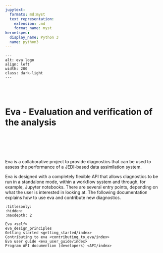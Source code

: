 ```yaml
---
jupytext:
  formats: md:myst
  text_representation:
    extension: .md
    format_name: myst
kernelspec:
  display_name: Python 3
  name: python3
---
```



```{image} ./_static/images/eva_logo_ball.png
---
alt: eva logo
align: left
width: 200
class: dark-light
---
```
<br>
<br>

# Eva - Evaluation and verification of the analysis

<br>
<br>
<br>
<br>

Eva is a collaborative project to provide diagnostics that can be used to assess the performance of
a JEDI-based data assimilation system.

Eva is designed with a completely flexible API that allows diagnostics to be run in a standalone
mode, within a workflow system and through, for example, Jupyter notebooks. There are several entry
points, depending on what the user is interested in looking at. The following documentation explains
how to use eva and contribute new diagnostics.

```{toctree}
:titlesonly:
:hidden:
:maxdepth: 2

Eva <self>
eva_design_principles
Getting started <getting_started/index>
Contributing to eva <contributing_to_eva/index>
Eva user guide <eva_user_guide/index>
Program API documention (developers) <API/index>
```
